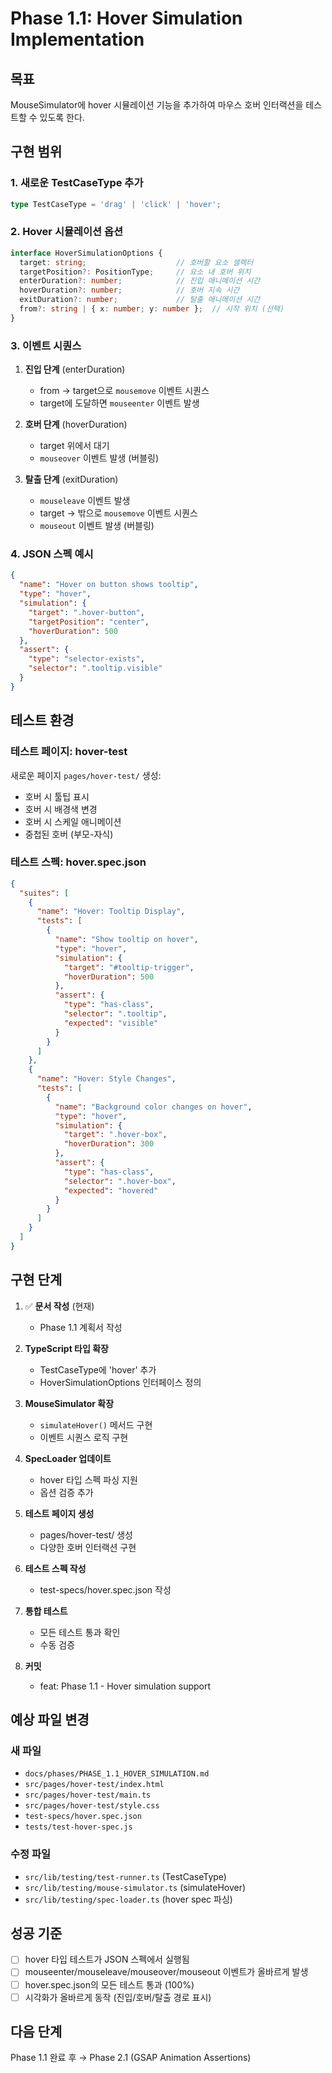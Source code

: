 # Phase 1.1: Hover Simulation Implementation

## 목표
MouseSimulator에 hover 시뮬레이션 기능을 추가하여 마우스 호버 인터랙션을 테스트할 수 있도록 한다.

## 구현 범위

### 1. 새로운 TestCaseType 추가
```typescript
type TestCaseType = 'drag' | 'click' | 'hover';
```

### 2. Hover 시뮬레이션 옵션
```typescript
interface HoverSimulationOptions {
  target: string;                    // 호버할 요소 셀렉터
  targetPosition?: PositionType;     // 요소 내 호버 위치
  enterDuration?: number;            // 진입 애니메이션 시간
  hoverDuration?: number;            // 호버 지속 시간
  exitDuration?: number;             // 탈출 애니메이션 시간
  from?: string | { x: number; y: number };  // 시작 위치 (선택)
}
```

### 3. 이벤트 시퀀스
1. **진입 단계** (enterDuration)
   - from → target으로 `mousemove` 이벤트 시퀀스
   - target에 도달하면 `mouseenter` 이벤트 발생

2. **호버 단계** (hoverDuration)
   - target 위에서 대기
   - `mouseover` 이벤트 발생 (버블링)

3. **탈출 단계** (exitDuration)
   - `mouseleave` 이벤트 발생
   - target → 밖으로 `mousemove` 이벤트 시퀀스
   - `mouseout` 이벤트 발생 (버블링)

### 4. JSON 스펙 예시
```json
{
  "name": "Hover on button shows tooltip",
  "type": "hover",
  "simulation": {
    "target": ".hover-button",
    "targetPosition": "center",
    "hoverDuration": 500
  },
  "assert": {
    "type": "selector-exists",
    "selector": ".tooltip.visible"
  }
}
```

## 테스트 환경

### 테스트 페이지: hover-test
새로운 페이지 `pages/hover-test/` 생성:
- 호버 시 툴팁 표시
- 호버 시 배경색 변경
- 호버 시 스케일 애니메이션
- 중첩된 호버 (부모-자식)

### 테스트 스펙: hover.spec.json
```json
{
  "suites": [
    {
      "name": "Hover: Tooltip Display",
      "tests": [
        {
          "name": "Show tooltip on hover",
          "type": "hover",
          "simulation": {
            "target": "#tooltip-trigger",
            "hoverDuration": 500
          },
          "assert": {
            "type": "has-class",
            "selector": ".tooltip",
            "expected": "visible"
          }
        }
      ]
    },
    {
      "name": "Hover: Style Changes",
      "tests": [
        {
          "name": "Background color changes on hover",
          "type": "hover",
          "simulation": {
            "target": ".hover-box",
            "hoverDuration": 300
          },
          "assert": {
            "type": "has-class",
            "selector": ".hover-box",
            "expected": "hovered"
          }
        }
      ]
    }
  ]
}
```

## 구현 단계

1. ✅ **문서 작성** (현재)
   - Phase 1.1 계획서 작성

2. **TypeScript 타입 확장**
   - TestCaseType에 'hover' 추가
   - HoverSimulationOptions 인터페이스 정의

3. **MouseSimulator 확장**
   - `simulateHover()` 메서드 구현
   - 이벤트 시퀀스 로직 구현

4. **SpecLoader 업데이트**
   - hover 타입 스펙 파싱 지원
   - 옵션 검증 추가

5. **테스트 페이지 생성**
   - pages/hover-test/ 생성
   - 다양한 호버 인터랙션 구현

6. **테스트 스펙 작성**
   - test-specs/hover.spec.json 작성

7. **통합 테스트**
   - 모든 테스트 통과 확인
   - 수동 검증

8. **커밋**
   - feat: Phase 1.1 - Hover simulation support

## 예상 파일 변경

### 새 파일
- `docs/phases/PHASE_1.1_HOVER_SIMULATION.md`
- `src/pages/hover-test/index.html`
- `src/pages/hover-test/main.ts`
- `src/pages/hover-test/style.css`
- `test-specs/hover.spec.json`
- `tests/test-hover-spec.js`

### 수정 파일
- `src/lib/testing/test-runner.ts` (TestCaseType)
- `src/lib/testing/mouse-simulator.ts` (simulateHover)
- `src/lib/testing/spec-loader.ts` (hover spec 파싱)

## 성공 기준
- [ ] hover 타입 테스트가 JSON 스펙에서 실행됨
- [ ] mouseenter/mouseleave/mouseover/mouseout 이벤트가 올바르게 발생
- [ ] hover.spec.json의 모든 테스트 통과 (100%)
- [ ] 시각화가 올바르게 동작 (진입/호버/탈출 경로 표시)

## 다음 단계
Phase 1.1 완료 후 → Phase 2.1 (GSAP Animation Assertions)
